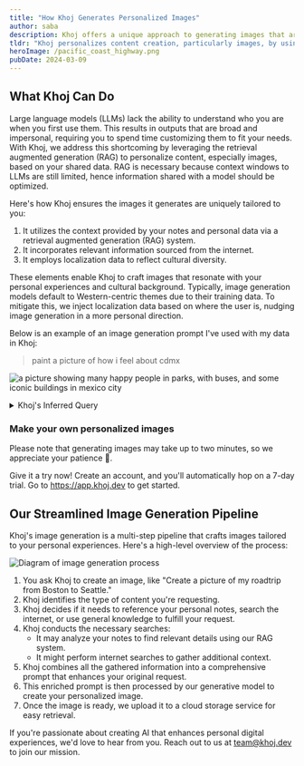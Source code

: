 ```yaml
---
title: "How Khoj Generates Personalized Images"
author: saba
description: Khoj offers a unique approach to generating images that are personalized to the user's preferences and context. 
tldr: "Khoj personalizes content creation, particularly images, by using a Retrieval Augmented Generation (RAG) system. It enhances the interaction with large language models (LLMs) by incorporating your personal data, internet-sourced information, and cultural context to produce images that are meaningful and relevant to you."
heroImage: /pacific_coast_highway.png
pubDate: 2024-03-09
---
```


## What Khoj Can Do

Large language models (LLMs) lack the ability to understand who you are when you first use them. This results in outputs that are broad and impersonal, requiring you to spend time customizing them to fit your needs. With Khoj, we address this shortcoming by leveraging the retrieval augmented generation (RAG) to personalize content, especially images, based on your shared data. RAG is necessary because context windows to LLMs are still limited, hence information shared with a model should be optimized.

Here's how Khoj ensures the images it generates are uniquely tailored to you:
1. It utilizes the context provided by your notes and personal data via a retrieval augmented generation (RAG) system.
2. It incorporates relevant information sourced from the internet.
3. It employs localization data to reflect cultural diversity.

These elements enable Khoj to craft images that resonate with your personal experiences and cultural background. Typically, image generation models default to Western-centric themes due to their training data. To mitigate this, we inject localization data based on where the user is, nudging image generation in a more personal direction.

Below is an example of an image generation prompt I've used with my data in Khoj:

> paint a picture of how i feel about cdmx

![a picture showing many happy people in parks, with buses, and some iconic buildings in mexico city](/my_impressions_of_cdmx.png)

<details>
<summary>Khoj's Inferred Query</summary>
Create an image that captures the essence of Mexico City (CDMX) as a place of warmth, community, and vibrant culture, reflecting the user's deep emotional connection and nostalgia for the city. The composition should include elements that evoke the user's fond memories and experiences as described in their notes:

1. The atmosphere should be alive with local music, perhaps illustrated by the inclusion of street-side food stalls where you can almost hear the strumming of Requinto guitars and the sounds of mariachi bands, providing a sense of the unique cultural soundscape.
1. Visualize the affectionate and multigenerational social fabric of CDMX, with smiling children playing, fathers caring for their young ones, and elderly people actively participating in the community.
1. Include imagery that showcases the local, non-pretentious expat community, perhaps through a social event in a park or market area, where people are gathered, chatting, and enjoying each other's company.
1. Depict the strong indigenous presence in the city, with people dressed in traditional clothing, authentic decorations, and native food, offering a glimpse into the rich cultural heritage.
1. Emphasize the walkability and human scale of the city by illustrating pedestrian-friendly streets, small one-way roads, and a robust public transit system with frequent buses and a metro.
1. Show the environmentally friendly aspect of CDMX by including recycling stations and the rewarding of citizens for participating in sustainability efforts.
1. Convey the sense of security and stability that the user associates with love and community, in contrast to their solitary ambition, by displaying scenes of togetherness and support among the city's residents.
1. Capture the user's personal reflections on the importance of love and happiness, perhaps by portraying a couple or a family sharing a joyful moment together in a park or a cozy home setting.


The image should have a warm, inviting color palette, with hues that reflect the city's vibrancy and the user's emotional warmth towards CDMX. The overall tone should be one of happiness, generosity, and a strong sense of place, resonating with the user's description of CDMX as a city that is community-oriented, kind, and rich in culture.
</details>

###  Make your own personalized images
Please note that generating images may take up to two minutes, so we appreciate your patience 🙂.

Give it a try now! Create an account, and you'll automatically hop on a 7-day trial. Go to https://app.khoj.dev to get started.

## Our Streamlined Image Generation Pipeline

Khoj's image generation is a multi-step pipeline that crafts images tailored to your personal experiences. Here's a high-level overview of the process:

![Diagram of image generation process](/image_generation_diagram.jpeg)

1. You ask Khoj to create an image, like "Create a picture of my roadtrip from Boston to Seattle."
1. Khoj identifies the type of content you're requesting.
1. Khoj decides if it needs to reference your personal notes, search the internet, or use general knowledge to fulfill your request.
1. Khoj conducts the necessary searches:
    - It may analyze your notes to find relevant details using our RAG system.
    - It might perform internet searches to gather additional context.
1. Khoj combines all the gathered information into a comprehensive prompt that enhances your original request.
1. This enriched prompt is then processed by our generative model to create your personalized image.
1. Once the image is ready, we upload it to a cloud storage service for easy retrieval.

If you're passionate about creating AI that enhances personal digital experiences, we'd love to hear from you. Reach out to us at team@khoj.dev to join our mission.
